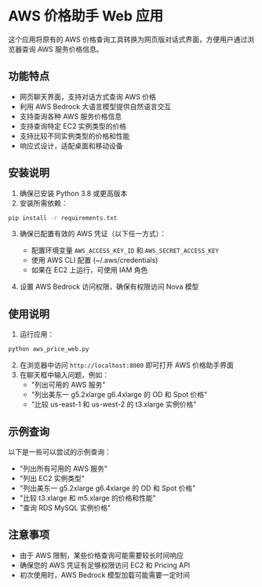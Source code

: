 # AWS 价格助手 Web 应用

这个应用将原有的 AWS 价格查询工具转换为网页版对话式界面，方便用户通过浏览器查询 AWS 服务价格信息。

## 功能特点

- 网页聊天界面，支持对话方式查询 AWS 价格
- 利用 AWS Bedrock 大语言模型提供自然语言交互
- 支持查询各种 AWS 服务价格信息
- 支持查询特定 EC2 实例类型的价格
- 支持比较不同实例类型的价格和性能
- 响应式设计，适配桌面和移动设备

## 安装说明

1. 确保已安装 Python 3.8 或更高版本
2. 安装所需依赖：

```bash
pip install -r requirements.txt
```

3. 确保已配置有效的 AWS 凭证（以下任一方式）：
   - 配置环境变量 `AWS_ACCESS_KEY_ID` 和 `AWS_SECRET_ACCESS_KEY`
   - 使用 AWS CLI 配置 (~/.aws/credentials)
   - 如果在 EC2 上运行，可使用 IAM 角色

4. 设置 AWS Bedrock 访问权限，确保有权限访问 Nova 模型

## 使用说明

1. 运行应用：

```bash
python aws_price_web.py
```

2. 在浏览器中访问 `http://localhost:8000` 即可打开 AWS 价格助手界面
3. 在聊天框中输入问题，例如：
   - "列出可用的 AWS 服务"
   - "列出美东一 g5.2xlarge g6.4xlarge 的 OD 和 Spot 价格"
   - "比较 us-east-1 和 us-west-2 的 t3.xlarge 实例价格"

## 示例查询

以下是一些可以尝试的示例查询：

- "列出所有可用的 AWS 服务"
- "列出 EC2 实例类型"
- "列出美东一 g5.2xlarge g6.4xlarge 的 OD 和 Spot 价格"
- "比较 t3.xlarge 和 m5.xlarge 的价格和性能"
- "查询 RDS MySQL 实例价格"

## 注意事项

- 由于 AWS 限制，某些价格查询可能需要较长时间响应
- 确保您的 AWS 凭证有足够权限访问 EC2 和 Pricing API
- 初次使用时，AWS Bedrock 模型加载可能需要一定时间